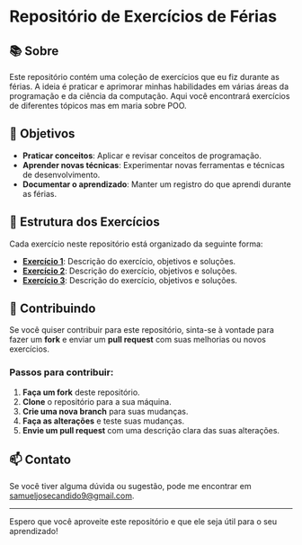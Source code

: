 # Repositório de Exercícios de Férias

## 📚 Sobre

Este repositório contém uma coleção de exercícios que eu fiz durante as férias. A ideia é praticar e aprimorar minhas habilidades em várias áreas da programação e da ciência da computação. Aqui você encontrará exercícios de diferentes tópicos mas em maria sobre POO.

## 🎯 Objetivos

- **Praticar conceitos**: Aplicar e revisar conceitos de programação.
- **Aprender novas técnicas**: Experimentar novas ferramentas e técnicas de desenvolvimento.
- **Documentar o aprendizado**: Manter um registro do que aprendi durante as férias.

## 🚀 Estrutura dos Exercícios

Cada exercício neste repositório está organizado da seguinte forma:

- **[Exercício 1](./exercicios/bee_01-exe_1000)**: Descrição do exercício, objetivos e soluções.
- **[Exercício 2](./exercicios/exercicio2)**: Descrição do exercício, objetivos e soluções.
- **[Exercício 3](./exercicios/exercicio3)**: Descrição do exercício, objetivos e soluções.

## 🤝 Contribuindo

Se você quiser contribuir para este repositório, sinta-se à vontade para fazer um **fork** e enviar um **pull request** com suas melhorias ou novos exercícios.

### Passos para contribuir:

1. **Faça um fork** deste repositório.
2. **Clone** o repositório para a sua máquina.
3. **Crie uma nova branch** para suas mudanças.
4. **Faça as alterações** e teste suas mudanças.
5. **Envie um pull request** com uma descrição clara das suas alterações.

## 📫 Contato

Se você tiver alguma dúvida ou sugestão, pode me encontrar em [samueljosecandido9@gmail.com](mailto:samueljosecandido9@gmail.com).

---

Espero que você aproveite este repositório e que ele seja útil para o seu aprendizado!

